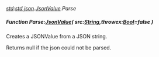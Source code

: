 _[std](../../modules/std/std-module.md):[std.json](../../modules/std/std-json.md).[JsonValue](../../modules/std/std-json-jsonvalue.md).Parse_
##### Function Parse:[JsonValue](../../modules/std/std-json-jsonvalue.md)( src:[String](../../modules/wonkey/wonkey-types-string.md),throwex:[Bool](../../modules/wonkey/wonkey-types-bool.md)=false )
Creates a JSONValue from a JSON string.

Returns null if the json could not be parsed.
